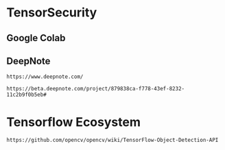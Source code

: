 # TensorSecurity


## Google Colab


## DeepNote
```
https://www.deepnote.com/

https://beta.deepnote.com/project/879838ca-f778-43ef-8232-11c2b9f0b5eb#
```
# Tensorflow Ecosystem

```
https://github.com/opencv/opencv/wiki/TensorFlow-Object-Detection-API
```
